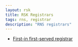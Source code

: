 ```yaml
---
layout: rsk
title: RSK Registrars
tags: rns, registrar
description: "RNS registrars"
---
```


- [First-in first-served registrar](fifs)
